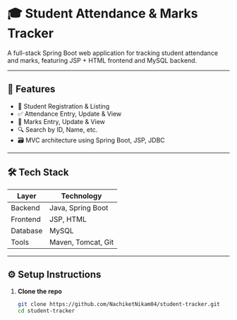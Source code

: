 # 🎓 Student Attendance & Marks Tracker

A full-stack Spring Boot web application for tracking student attendance and marks, featuring JSP + HTML frontend and MySQL backend.

---

## 🚀 Features

- 📄 Student Registration & Listing
- ✅ Attendance Entry, Update & View
- 🧮 Marks Entry, Update & View
- 🔍 Search by ID, Name, etc.
- 🗃️ MVC architecture using Spring Boot, JSP, JDBC

---

## 🛠️ Tech Stack

| Layer        | Technology                 |
|--------------|----------------------------|
| Backend      | Java, Spring Boot          |
| Frontend     | JSP, HTML                  |
| Database     | MySQL                      |
| Tools        | Maven, Tomcat, Git         |

---

## ⚙️ Setup Instructions

1. **Clone the repo**
   ```bash
   git clone https://github.com/NachiketNikam04/student-tracker.git
   cd student-tracker
